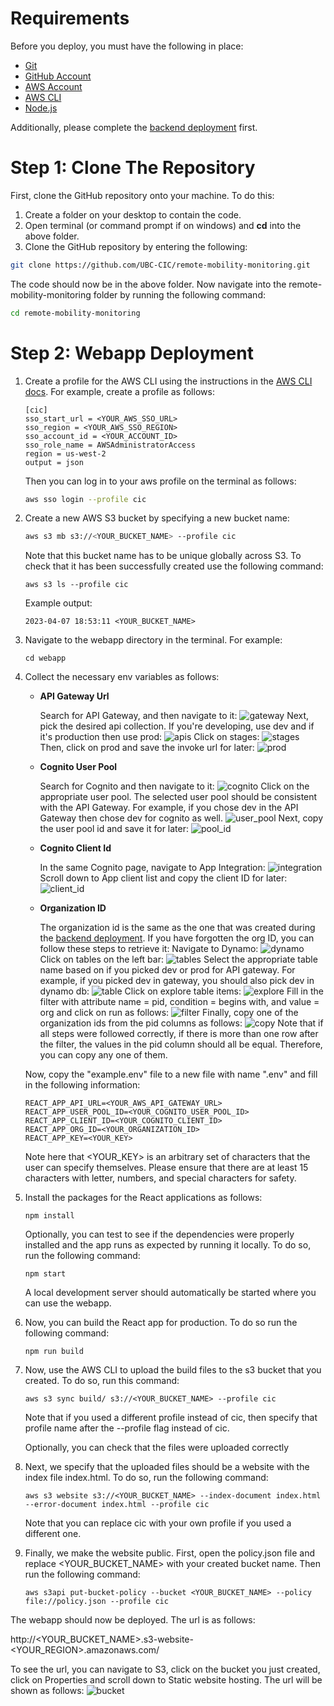 # Requirements
Before you deploy, you must have the following in place:
*  [Git](https://git-scm.com/)
*  [GitHub Account](https://github.com/)
*  [AWS Account](https://aws.amazon.com/account/)
*  [AWS CLI](https://aws.amazon.com/cli/)
*  [Node.js](https://nodejs.org/en/)

Additionally, please complete the [backend deployment](./DeploymentGuide.md) first.

# Step 1: Clone The Repository
First, clone the GitHub repository onto your machine. To do this:
1. Create a folder on your desktop to contain the code.
2. Open terminal (or command prompt if on windows) and **cd** into the above folder.
3. Clone the GitHub repository by entering the following:
```bash
git clone https://github.com/UBC-CIC/remote-mobility-monitoring.git
```

The code should now be in the above folder. Now navigate into the remote-mobility-monitoring folder by running the following command:
```bash
cd remote-mobility-monitoring
```

# Step 2: Webapp Deployment
1. Create a profile for the AWS CLI using the instructions in the [AWS CLI docs](https://docs.aws.amazon.com/cli/latest/userguide/cli-authentication-short-term.html). For example, create a profile as follows:
    ```
    [cic]
    sso_start_url = <YOUR_AWS_SSO_URL>
    sso_region = <YOUR_AWS_SSO_REGION>
    sso_account_id = <YOUR_ACCOUNT_ID>
    sso_role_name = AWSAdministratorAccess
    region = us-west-2
    output = json
    ```
    Then you can log in to your aws profile on the terminal as follows:
    ``` bash
    aws sso login --profile cic
    ```
2. Create a new AWS S3 bucket by specifying a new bucket name:
   ``` bash
   aws s3 mb s3://<YOUR_BUCKET_NAME> --profile cic
   ```
   Note that this bucket name has to be unique globally across S3. To check that it has been successfully created use the following command:
   ```
   aws s3 ls --profile cic
   ```
   Example output:
   ```
   2023-04-07 18:53:11 <YOUR_BUCKET_NAME>
   ```
3. Navigate to the webapp directory in the terminal. For example:
    ```
    cd webapp
    ```
4.  Collect the necessary env variables as follows:

    * **API Gateway Url**

        Search for API Gateway, and then navigate to it:
    ![gateway](./images/nav_api_gw.png)
        Next, pick the desired api collection. If you're developing, use dev and if it's production then use prod:
        ![apis](./images/api_links.png)
        Click on stages:
        ![stages](./images/stages.png)
        Then, click on prod and save the invoke url for later:
        ![prod](./images/prod.png)
    * **Cognito User Pool**

        Search for Cognito and then navigate to it:
        ![cognito](./images/cognito.png)
        Click on the appropriate user pool. The selected user pool should be consistent with the API Gateway. For example, if you chose dev in the API Gateway then chose dev for cognito as well. 
        ![user_pool](./images/user_pool.png)
        Next, copy the user pool id and save it for later:
        ![pool_id](./images/pool_id.png) 

    * **Cognito Client Id**

        In the same Cognito page, navigate to App Integration:
        ![integration](./images/inte.png)
        Scroll down to App client list and copy the client ID for later:
        ![client_id](./images/client_id.png)
    * **Organization ID**

        The organization id is the same as the one that was created during the [backend deployment](./BackendDeploymentGuide.md#create-an-organization). If you have forgotten the org ID, you can follow these steps to retrieve it:
        Navigate to Dynamo:
        ![dynamo](./images/dynamo.png)
        Click on tables on the left bar:
        ![tables](./images/explore.png)
        Select the appropriate table name based on if you picked dev or prod for API gateway. For example, if you picked dev in gateway, you should also pick dev in dynamo db:
        ![table](./images/table.png)
        Click on explore table items:
        ![explore](./images/items.png)
        Fill in the filter with attribute name = pid, condition = begins with, and value = org and click on run as follows:
        ![filter](./images/scan.png)
        Finally, copy one of the organization ids from the pid columns as follows:
        ![copy](./images/orgid.png)
        Note that if all steps were followed correctly, if there is more than one row after the filter, the values in the pid column should all be equal. Therefore, you can copy any one of them. 



    Now, copy the "example.env" file to a new file with name ".env" and fill in the following information:
    ```
    REACT_APP_API_URL=<YOUR_AWS_API_GATEWAY_URL>
    REACT_APP_USER_POOL_ID=<YOUR_COGNITO_USER_POOL_ID>
    REACT_APP_CLIENT_ID=<YOUR_COGNITO_CLIENT_ID>
    REACT_APP_ORG_ID=<YOUR_ORGANIZATION_ID>
    REACT_APP_KEY=<YOUR_KEY>
    ```
    Note here that <YOUR_KEY> is an arbitrary set of characters that the user can specify themselves. Please ensure that there are at least 15 characters with letter, numbers, and special characters for safety.
5. Install the packages for the React applications as follows:
    ```
    npm install
    ```
    Optionally, you can test to see if the dependencies were properly installed and the app runs as expected by running it locally. To do so, run the following command:
    ```
    npm start
    ```
    A local development server should automatically be started where you can use the webapp.
6. Now, you can build the React app for production. To do so run the following command:
    ```
    npm run build
    ```
7. Now, use the AWS CLI to upload the build files to the s3 bucket that you created. To do so, run this command:
    ```
    aws s3 sync build/ s3://<YOUR_BUCKET_NAME> --profile cic
    ```
    Note that if you used a different profile instead of cic, then specify that profile name after the --profile flag instead of cic. 

    Optionally, you can check that the files were uploaded correctly

8. Next, we specify that the uploaded files should be a website with the index file index.html. To do so, run the following command:
    ```
    aws s3 website s3://<YOUR_BUCKET_NAME> --index-document index.html --error-document index.html --profile cic
    ```
    Note that you can replace cic with your own profile if you used a different one.
9. Finally, we make the website public. First, open the policy.json file and replace <YOUR_BUCKET_NAME> with your created bucket name. Then run the following command:
    ```
    aws s3api put-bucket-policy --bucket <YOUR_BUCKET_NAME> --policy file://policy.json --profile cic
    ```
The webapp should now be deployed. The url is as follows:

http://<YOUR_BUCKET_NAME>.s3-website-<YOUR_REGION>.amazonaws.com/

To see the url, you can navigate to S3, click on the bucket you just created, click on Properties and scroll down to Static website hosting. The url will be shown as follows:
![bucket](./images/bucket.png)


